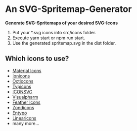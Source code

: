 # An SVG-Spritemap-Generator

**Generate SVG-Spritemaps of your desired SVG-Icons**

1. Put your \*.svg icons into src/icons folder.
2. Execute yarn start or npm run start.
3. Use the generated spritemap.svg in the dist folder.

## Which icons to use?

- [Material Icons](https://material.io/tools/icons/?style=baseline)
- [Ionicons](https://ionicons.com/)
- [Octiocons](https://octicons.github.com/)
- [Typicons](https://www.s-ings.com/typicons/)
- [ICONSVG](https://iconsvg.xyz/)
- [Visualpharm](https://www.visualpharm.com/)
- [Feather Icons](https://feathericons.com/)
- [Zondicons](http://www.zondicons.com/icons.html)
- [Entypo](http://www.entypo.com/)
- [Linearicons](https://linearicons.com/free)
- many more...
